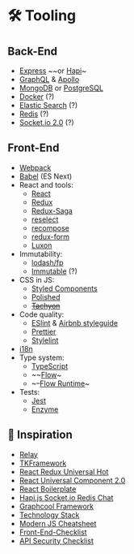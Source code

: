 # 🛠 Tooling

##  Back-End
* [Express](https://expressjs.com/) ~~or [Hapi](https://hapijs.com/)~
* [GraphQL](http://graphql.org/) & [Apollo](https://apollographql.com/)
* [MongoDB](https://www.mongodb.com/) or [PostgreSQL](https://www.postgresql.org/)
* [Docker](https://www.docker.com/) (?)
* [Elastic Search](https://www.elastic.co/) (?)
* [Redis](https://redis.io/) (?)
* [Socket.io 2.0](https://socket.io/) (?)


## Front-End
* [Webpack](https://webpack.js.org/)
* [Babel](https://babeljs.io/) (ES Next)
* React and tools:
    * [React](https://reactjs.org/)
    * [Redux](https://redux.js.org/)
    * [Redux-Saga](https://github.com/redux-saga/redux-saga)
    * [reselect](https://github.com/reactjs/reselect)
    * [recompose](https://github.com/acdlite/recompose)
    * [redux-form](https://github.com/erikras/redux-form/)
    * [Luxon](https://github.com/moment/luxon)
* Immutability:
  * [lodash/fp](https://github.com/lodash/lodash/wiki/FP-Guide)
  * [Immutable](https://github.com/facebook/immutable-js/) (?)
* CSS in JS:
    * [Styled Components](https://styled-components.com/)
    * [Polished](https://polished.js.org/docs/)
    * ~~[Tachyon](http://tachyons.io/)~~
* Code quality:
    * [ESlint](https://eslint.org/) & [Airbnb styleguide](https://github.com/airbnb/javascript)
    * [Prettier](https://github.com/prettier/prettier)
    * [Stylelint](https://github.com/stylelint/stylelint)
* [i18n](https://github.com/mashpie/i18n-node)
* Type system:
    * [TypeScript](https://typescriptlang.org/)
    * ~~[Flow](https://flow.org/en/)~
    * ~–[Flow Runtime](https://codemix.github.io/flow-runtime/#/)~
* Tests:
    * [Jest](https://facebook.github.io/jest/)
    * [Enzyme](https://github.com/airbnb/enzyme)
    


## 🧠 Inspiration
* [Relay](https://github.com/facebook/relay)
* [TKFramework](https://github.com/tubackkhoa/tkframework)
* [React Redux Universal Hot](https://github.com/erikras/react-redux-universal-hot-example)
* [React Universal Component 2.0](https://github.com/faceyspacey/react-universal-component)
* [React Boilerplate](https://github.com/react-boilerplate/react-boilerplate)
* [Hapi.js Socket.io Redis Chat](https://github.com/dwyl/hapi-socketio-redis-chat-example)
* [Graphcool Framework](https://github.com/graphcool/framework)
* [Technology Stack](https://github.com/dwyl/technology-stack)
* [Modern JS Cheatsheet](https://mbeaudru.github.io/modern-js-cheatsheet/)
* [Front-End-Checklist](https://github.com/thedaviddias/Front-End-Checklist)
* [API Security Checklist](https://github.com/shieldfy/API-Security-Checklist)
